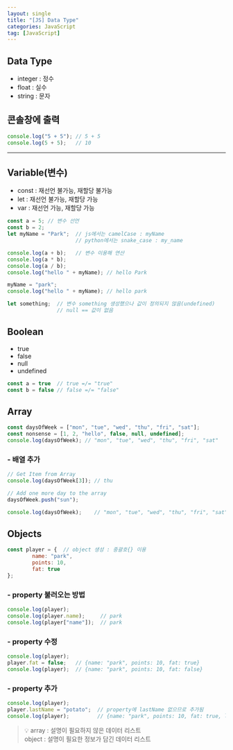 ```yaml
---
layout: single
title: "[JS] Data Type"
categories: JavaScript
tag: [JavaScript]
---
```


## Data Type

- integer : 정수
- float : 실수
- string : 문자

## 콘솔창에 출력

```js
console.log("5 + 5"); // 5 + 5
console.log(5 + 5);   // 10

```

---

## Variable(변수)

- const : 재선언 불가능, 재할당 불가능
- let : 재선언 불가능, 재할당 가능
- var :  재선언 가능, 재할당 가능

```js
const a = 5; // 변수 선언
const b = 2;
let myName = "Park";  // js에서는 camelCase : myName
                      // python에서는 snake_case : my_name

console.log(a + b);   // 변수 이용해 연산
console.log(a * b);
console.log(a / b);
console.log("hello " + myName); // hello Park

myName = "park";
console.log("hello " + myName); // hello park

```

```js
let something;  // 변수 something 생성했으나 값이 정의되지 않음(undefined)
                // null == 값이 없음
```

## Boolean
- true
- false
- null
- undefined

```js
const a = true  // true =/= "true"
const b = false // false =/= "false"

```

## Array

```js
const daysOfWeek = ["mon", "tue", "wed", "thu", "fri", "sat"];
const nonsense = [1, 2, "hello", false, null, undefined];
console.log(daysOfWeek); // "mon", "tue", "wed", "thu", "fri", "sat"
```

### - 배열 추가
```js
// Get Item from Array
console.log(daysOfWeek[3]); // thu

// Add one more day to the array
daysOfWeek.push("sun");

console.log(daysOfWeek);    // "mon", "tue", "wed", "thu", "fri", "sat", "sun"

```

## Objects

```js
const player = {  // object 생성 : 중괄호{} 이용
		name: "park",
		points: 10,
		fat: true
};

```

### - property 불러오는 방법

```js
console.log(player);
console.log(player.name);     // park
console.log(player["name"]);  // park
```

### - property 수정

```js
console.log(player);
player.fat = false;   // {name: "park", points: 10, fat: true}
console.log(player);  // {name: "park", points: 10, fat: false} 
```

### - property 추가

```js
console.log(player);
player.lastName = "potato";  // property에 lastName 없으므로 추가됨
console.log(player);         // {name: "park", points: 10, fat: true, lastname: "potato"}
```

>💡 array : 설명이 필요하지 않은 데이터 리스트
> <br>object : 설명이 필요한 정보가 담긴 데이터 리스트

